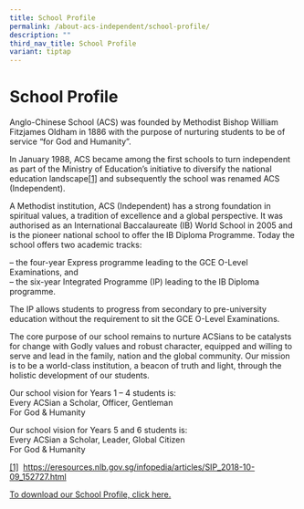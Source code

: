 ```yaml
---
title: School Profile
permalink: /about-acs-independent/school-profile/
description: ""
third_nav_title: School Profile
variant: tiptap
---
```

<h1>School Profile</h1>
<p>Anglo-Chinese School (ACS) was founded by Methodist Bishop William Fitzjames
Oldham in 1886 with the purpose of nurturing&nbsp;students to be of service
“for God and Humanity”.</p>
<p>In January 1988, ACS became among the first schools to turn independent
as part of the Ministry of Education’s initiative to diversify the national
education landscape<a href="https://www.acsindep.moe.edu.sg/about-acs-independent/school-profile/#_ftn1" rel="noopener noreferrer nofollow" target="_blank">[1]</a>&nbsp;and
subsequently the school was renamed ACS (Independent).</p>
<p>A Methodist institution, ACS (Independent) has a strong foundation in
spiritual values, a tradition of excellence and a global perspective. It
was authorised as an International Baccalaureate (IB) World School in 2005
and is the pioneer national school to offer the IB Diploma Programme. Today
the school offers two academic tracks:</p>
<p>– the four-year Express programme leading to the GCE O-Level Examinations,
and
<br>– the six-year Integrated Programme (IP) leading to the IB Diploma programme.</p>
<p>The IP allows students to progress from secondary to pre-university education
without the requirement to sit the GCE O-Level Examinations.</p>
<p>The core purpose of our school remains to nurture ACSians to be catalysts
for change with Godly values and robust character, equipped and willing
to serve and lead in the family, nation and the global community. Our mission
is to be a world-class institution, a beacon of truth and light, through
the holistic development of our students.</p>
<p>Our school vision for Years 1 – 4 students is:
<br>Every ACSian a Scholar, Officer, Gentleman
<br>For God &amp; Humanity</p>
<p>Our school vision for Years 5 and 6 students is:
<br>Every ACSian a Scholar, Leader, Global Citizen
<br>For God &amp; Humanity</p>
<p><a href="https://www.acsindep.moe.edu.sg/about-acs-independent/school-profile/#_ftnref1" rel="noopener noreferrer nofollow" target="_blank">[1]</a>&nbsp;
<a href="https://eresources.nlb.gov.sg/infopedia/articles/SIP_2018-10-09_152727.html" rel="noopener noreferrer nofollow" target="_blank">https://eresources.nlb.gov.sg/infopedia/articles/SIP_2018-10-09_152727.html</a>
</p>
<p><a href="/files/About ACS(I)/School Profile/2024_school_profile_final_12_sept.pdf" rel="noopener nofollow" target="_blank">To download our School Profile, click here.</a>
</p>
<p></p>